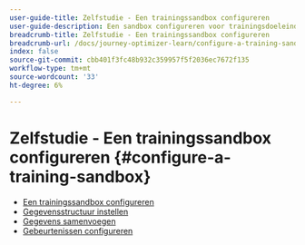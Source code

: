 ```yaml
---
user-guide-title: Zelfstudie - Een trainingssandbox configureren
user-guide-description: Een sandbox configureren voor trainingsdoeleinden
breadcrumb-title: Zelfstudie - Een trainingssandbox configureren
breadcrumb-url: /docs/journey-optimizer-learn/configure-a-training-sandbox/introduction-and-prerequisites.html
index: false
source-git-commit: cbb401f3fc48b932c359957f5f2036ec7672f135
workflow-type: tm+mt
source-wordcount: '33'
ht-degree: 6%

---
```



# Zelfstudie - Een trainingssandbox configureren {#configure-a-training-sandbox}

+ [Een trainingssandbox configureren](/help/tutorial-configure-a-training-sandbox/introduction-and-prerequisites.md)
+ [Gegevensstructuur instellen](/help/tutorial-configure-a-training-sandbox/manual-data-set-up.md)
+ [Gegevens samenvoegen](/help/tutorial-configure-a-training-sandbox/manual-data-ingestion.md)
+ [Gebeurtenissen configureren](/help/tutorial-configure-a-training-sandbox/configure-events.md)
